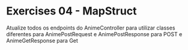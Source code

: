 # Exercises 04 - MapStruct

Atualize todos os endpoints do AnimeController para utilizar classes diferentes para AnimePostRequest e AnimePostResponse para POST e AnimeGetResponse para Get